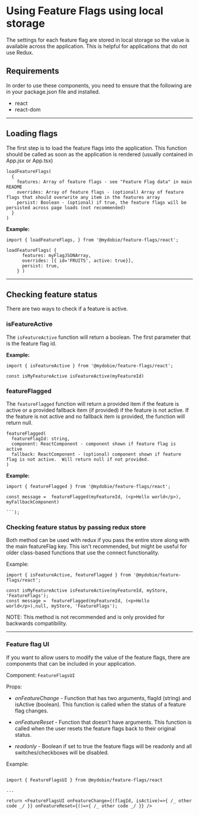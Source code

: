 # Using Feature Flags using local storage

The settings for each feature flag are stored in local storage so the value is available across the application. This is helpful for applications that do not use Redux.

## Requirements

In order to use these components, you need to ensure that the following are in your package.json file and installed.

- react
- react-dom

---

## Loading flags

The first step is to load the feature flags into the application. This function should be called as soon as the application is rendered (usually contained in App.jsx or App.tsx)

```
loadFeatureFlags(
  {
    features: Array of feature flags - see "Feature Flag data" in main README
    overrides: Array of feature flags - (optional) Array of feature flags that should overwrite any item in the features array
    persist: Boolean - (optional) if true, the feature flags will be persisted across page loads (not recommended)
  }
)
```

**Example:**

```
import { loadFeatureFlags, } from '@mydobie/feature-flags/react';

loadFeatureFlags( {
      features: myFlagJSONArray,
      overrides: [{ id='FRUITS', active: true}],
      persist: true,
    } )

```

---

## Checking feature status

There are two ways to check if a feature is active.

### isFeatureActive

The `isFeatureActive` function will return a boolean. The first parameter that is the feature flag id.

**Example:**

```
import { isFeatureActive } from '@mydobie/feature-flags/react';

const isMyFeatureActive isFeatureActive(myFeatureId)

```

### featureFlagged

The `featureFlagged` function will return a provided item if the feature is active or a provided fallback item (if provided) if the feature is not active. If the feature is not active and no fallback item is provided, the function will return null.

```
featureFlagged(
  featureFlagId: string,
  component: ReactComponent - component shown if feature flag is active
  fallback: ReactComponent - (optional) component shown if feature flag is not active.  Will return null if not provided.
)

```

**Example:**

````
import { featureFlagged } from '@mydobie/feature-flags/react';

const message =  featureFlagged(myFeatureId, (<p>Hello world</p>), myFallbackComponent)

```);

````

### Checking feature status by passing redux store

Both method can be used with redux if you pass the entire store along with the main featureFlag key. This isn't recommended, but might be useful for older class-based functions that use the connect functionality.

Example:

```
import { isFeatureActive, featureFlagged } from '@mydobie/feature-flags/react';

const isMyFeatureActive isFeatureActive(myFeatureId, myStore, 'FeatureFlags');
const message =  featureFlagged(myFeatureId, (<p>Hello world</p>),null, myStore, 'FeatureFlags');

```

NOTE: This method is not recommended and is only provided for backwards compatibility.

---

### Feature flag UI

If you want to allow users to modify the value of the feature flags, there are components that can be included in your application.

Component: `FeatureFlagsUI`

Props:

- _onFeatureChange_ - Function that has two arguments, flagId (string) and isActive (boolean). This function is called when the status of a feature flag changes.

- _onFeatureReset_ - Function that doesn't have arguments. This function is called when the user resets the feature flags back to their original status.

- _readonly_ - Boolean if set to true the feature flags will be readonly and all switches/checkboxes will be disabled.

Example:

```

import { FeatureFlagsUI } from @mydobie/feature-flags/react

...

return <FeatureFlagsUI onFeatureChange={(flagId, isActive)=>{ /_ other code _/ }} onFeatureReset={()=>{ /_ other code _/ }} />

```
